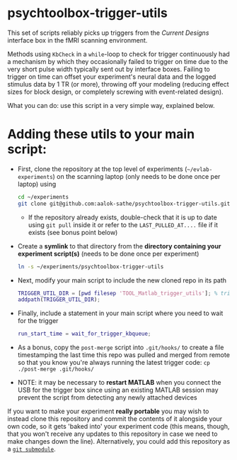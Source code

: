 # psychtoolbox-trigger-utils

This set of scripts reliably picks up triggers from the _Current Designs_ interface box in 
the fMRI scanning environment. 

Methods using `KbCheck` in a `while`-loop to check for trigger continuously had a mechanism by which they 
occasionally failed to trigger on time due to the very short pulse width typically sent out by interface boxes.
Failing to trigger on time can offset your experiment's neural data and the logged stimulus data by 1 TR (or more),
throwing off your modeling (reducing effect sizes for block design, or completely screwing with event-related design).

What you can do: use this script in a very simple way, explained below. 

# Adding these utils to your main script:

- First, clone the repository at the top level of experiments (`~/evlab-experiments`) 
    on the scanning laptop (only needs to be done once per laptop) using
    ```bash
    cd ~/experiments
    git clone git@github.com:aalok-sathe/psychtoolbox-trigger-utils.git
    ```
    - If the repository already exists, double-check that it is up to date using `git pull` inside it
        or refer to the `LAST_PULLED_AT....` file if it exists (see bonus point below)
    
- Create a **symlink** to that directory from the **directory containing your experiment script(s)** (needs to be done once per experiment)
    ```bash
    ln -s ~/experiments/psychtoolbox-trigger-utils
    ```

- Next, modify your main script to include the new cloned repo in its path
    ```matlab
    TRIGGER_UTIL_DIR = [pwd filesep 'TOOL_Matlab_trigger_utils']; % trigger utils dir
    addpath(TRIGGER_UTIL_DIR);
    ```

- Finally, include a statement in your main script where you need to wait for the trigger
    ```matlab
    run_start_time = wait_for_trigger_kbqueue;
    ```

- As a bonus, copy the `post-merge` script into `.git/hooks/` to create a file
    timestamping the last time this repo was pulled and merged from remote so that
    you know you're always running the latest trigger code: `cp ./post-merge .git/hooks/`
   
- NOTE: it may be necessary to **restart MATLAB** when you connect the USB for the trigger box
    since using an existing MATLAB session may prevent the script from detecting any
    newly attached devices
    
    
If you want to make your experiment **really portable** you may wish to instead clone this repository 
and commit the contents of it alongside your own code, so it gets 'baked into' your experiment code
(this means, though, that you won't receive any updates to this repository in case we need to make
changes down the line). Alternatively, you could add this repository as a [`git submodule`](https://git-scm.com/book/en/v2/Git-Tools-Submodules).
